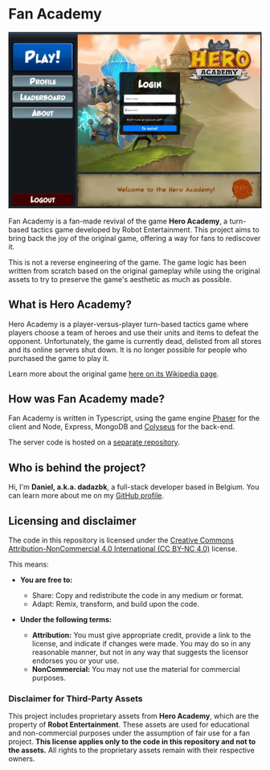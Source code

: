 # Fan Academy

<p align="center">
<a href="https://fan-academy.onrender.com/"><img src="./readmeImage.webp" alt="Fan Academy screenshot" width="600" height="auto"></a>
</p>

Fan Academy is a fan-made revival of the game **Hero Academy**, a turn-based tactics game developed by Robot Entertainment. This project aims to bring back the joy of the original game, offering a way for fans to rediscover it.

This is not a reverse engineering of the game. The game logic has been written from scratch based on the original gameplay while using the original assets to try to preserve the game's aesthetic as much as possible.

## What is Hero Academy?

Hero Academy is a player-versus-player turn-based tactics game where players choose a team of heroes and use their units and items to defeat the opponent. Unfortunately, the game is currently dead, delisted from all stores and its online servers shut down. It is no longer possible for people who purchased the game to play it.

Learn more about the original game [here on its Wikipedia page](https://en.wikipedia.org/wiki/Hero_Academy).

## How was Fan Academy made?

Fan Academy is written in Typescript, using the game engine [Phaser](https://phaser.io/) for the client and Node, Express, MongoDB and [Colyseus](https://colyseus.io/) for the back-end.

The server code is hosted on a [separate repository](https://github.com/Dan-DH/fan-academy-be).

## Who is behind the project?

Hi, I'm **Daniel, a.k.a. dadazbk**, a full-stack developer based in Belgium. You can learn more about me on my [GitHub profile](https://github.com/Dan-DH).

## Licensing and disclaimer

The code in this repository is licensed under the [Creative Commons Attribution-NonCommercial 4.0 International (CC BY-NC 4.0)](https://creativecommons.org/licenses/by-nc/4.0/) license.

This means:
- **You are free to:**
  - Share: Copy and redistribute the code in any medium or format.
  - Adapt: Remix, transform, and build upon the code.

- **Under the following terms:**
  - **Attribution:** You must give appropriate credit, provide a link to the license, and indicate if changes were made. You may do so in any reasonable manner, but not in any way that suggests the licensor endorses you or your use.
  - **NonCommercial:** You may not use the material for commercial purposes.

### **Disclaimer for Third-Party Assets**

This project includes proprietary assets from **Hero Academy**, which are the property of **Robot Entertainment**. These assets are used for educational and non-commercial purposes under the assumption of fair use for a fan project. **This license applies only to the code in this repository and not to the assets.** All rights to the proprietary assets remain with their respective owners.
